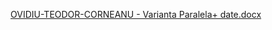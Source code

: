 [OVIDIU-TEODOR-CORNEANU -  Varianta Paralela+ date.docx](https://github.com/user-attachments/files/20077993/OVIDIU-TEODOR-CORNEANU.-.Varianta.Paralela%2B.date.docx)
